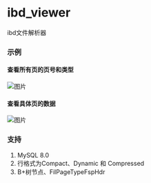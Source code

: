 # ibd_viewer
ibd文件解析器

### 示例
#### 查看所有页的页号和类型
![图片](https://user-images.githubusercontent.com/49143209/230388154-dd95f714-c10a-40fe-824d-19fbc5c0a6ee.png)
#### 查看具体页的数据
![图片](https://user-images.githubusercontent.com/49143209/230388442-312adfbf-4b8d-4228-ab62-d504221bd460.png)

### 支持

1. MySQL 8.0
2. 行格式为Compact、Dynamic 和 Compressed
3. B+树节点、FilPageTypeFspHdr

